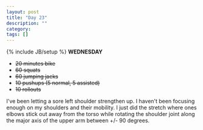 ```yaml
---
layout: post
title: "Day 23"
description: ""
category:
tags: []
---
```

{% include JB/setup %}
**WEDNESDAY**

- ~~20 minutes bike~~
- ~~60 squats~~
- ~~60 jumping jacks~~
- ~~10 pushups (5 normal, 5 assisted)~~
- ~~10 rollouts~~

I've been letting a sore left shoulder strengthen up. I haven't been focusing enough on my shoulders and their mobility. I just did the stretch where ones elbows stick out away from the torso while rotating the shoulder joint along the major axis of the upper arm between +/- 90 degrees.
